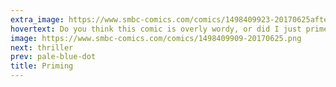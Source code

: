 ```yaml
---
extra_image: https://www.smbc-comics.com/comics/1498409923-20170625after.png
hovertext: Do you think this comic is overly wordy, or did I just prime you to believe that?
image: https://www.smbc-comics.com/comics/1498409909-20170625.png
next: thriller
prev: pale-blue-dot
title: Priming
---
```

